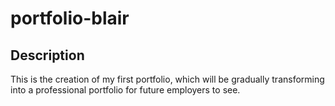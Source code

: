 # portfolio-blair

## Description
This is the creation of my first portfolio, which will be gradually transforming into a professional portfolio for future employers to see.
